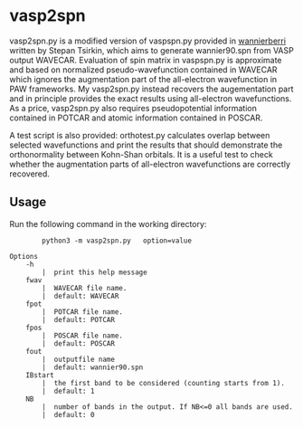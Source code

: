 # vasp2spn

vasp2spn.py is a modified version of vaspspn.py provided in [wannierberri](https://github.com/wannier-berri/wannier-berri) written by Stepan Tsirkin, which aims to generate wannier90.spn from VASP output WAVECAR. Evaluation of spin matrix in vaspspn.py is approximate and based on normalized pseudo-wavefunction contained in WAVECAR which ignores the augmentation part of the all-electron wavefunction in PAW frameworks. My vasp2spn.py instead recovers the augementation part and in principle provides the exact results using all-electron wavefunctions. As a price, vasp2spn.py also requires pseudopotential information contained in POTCAR and atomic information contained in POSCAR.

A test script is also provided: orthotest.py calculates overlap between selected wavefunctions and print the results that should demonstrate the orthonormality between Kohn-Shan orbitals. It is a useful test to check whether the augmentation parts of all-electron wavefunctions are correctly recovered.


## Usage
Run the following command in the working directory:
```
        python3 -m vasp2spn.py   option=value
```
    Options
        -h
            |  print this help message
        fwav
            |  WAVECAR file name.
            |  default: WAVECAR
        fpot
            |  POTCAR file name.
            |  default: POTCAR
        fpos
            |  POSCAR file name.
            |  default: POSCAR
        fout
            |  outputfile name
            |  default: wannier90.spn
        IBstart
            |  the first band to be considered (counting starts from 1).
            |  default: 1
        NB
            |  number of bands in the output. If NB<=0 all bands are used.
            |  default: 0

